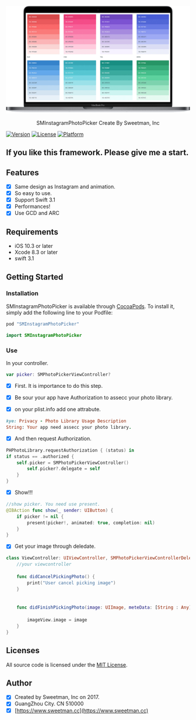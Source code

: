 <p align="center" >
	<img src="https://github.com/sweetmans/SMColor/blob/master/SMColor/Assets/swcolor.png" title="SWColor" float=left>
</p>
<p align="center">
	SMInstagramPhotoPicker Create By Sweetman, Inc
</p>

[![Version](https://img.shields.io/cocoapods/v/SMInstagramPhotoPicker.svg?style=flat)](http://cocoapods.org/pods/SMInstagramPhotoPicker)
[![License](https://img.shields.io/cocoapods/l/SMInstagramPhotoPicker.svg?style=flat)](http://cocoapods.org/pods/SMInstagramPhotoPicker)
[![Platform](https://img.shields.io/cocoapods/p/SMInstagramPhotoPicker.svg?style=flat)](http://cocoapods.org/pods/SMInstagramPhotoPicker)

## If you like this framework. Please give me a start.

## Features

- [x] Same design as Instagram and animation.
- [x] So easy to use.
- [x] Support Swift 3.1
- [x] Performances!
- [x] Use GCD and ARC

## Requirements

- iOS 10.3 or later
- Xcode 8.3 or later
- swift 3.1
## Getting Started

### Installation

SMInstagramPhotoPicker is available through [CocoaPods](http://cocoapods.org). To install
it, simply add the following line to your Podfile:

```ruby
pod "SMInstagramPhotoPicker"
```
```swift
import SMInstagramPhotoPicker
```

### Use

In your controller.
```swift
var picker: SMPhotoPickerViewController?
```
- [x] First. It is importance to do this step.
- [x] Be sour your app have Authorization to assecc your photo library.

- [x] on your plist.info add one attrabute.

```ruby
kye: Privacy - Photo Library Usage Description
String: Your app need assecc your photo library.
```
- [x] And then request Authorization.

```swift
PHPhotoLibrary.requestAuthorization { (status) in
if status == .authorized {
	self.picker = SMPhotoPickerViewController()
		self.picker?.delegate = self
	}
}
```

- [x] Show!!!
```swift
//show picker. You need use present.
@IBAction func show(_ sender: UIButton) {
    if picker != nil {
        present(picker!, animated: true, completion: nil)
    }
}
```

- [x] Get your image through deledate.
```swift
class ViewController: UIViewController, SMPhotoPickerViewControllerDelegate {
	//your viewcontroller

    func didCancelPickingPhoto() {
        print("User cancel picking image")
    }
    
    
    func didFinishPickingPhoto(image: UIImage, meteData: [String : Any]) {
        
        imageView.image = image
    }
}
```

## Licenses

All source code is licensed under the [MIT License](https://raw.github.com/rs/SDWebImage/master/LICENSE).


## Author

- [x] Created by Sweetman, Inc on 2017.
- [x] GuangZhou City. CN 510000 
- [x] [https://www.sweetman.cc](https://www.sweetman.cc)
